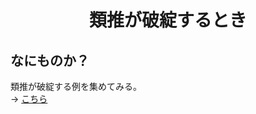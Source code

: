 <html lang="ja">
    <head>
        <meta charset="utf-8" />
    </head>
    <body>
        <h1><center>類推が破綻するとき</center></h1>
        <h2>なにものか？</h2>
        <p>
            類推が破綻する例を集めてみる。<br>
            → <a href="https://boyoyon.github.io/When_analogy_breaks_down/data/When_analogy_breaks_down.html">こちら</a>
        </p>
    </body>
